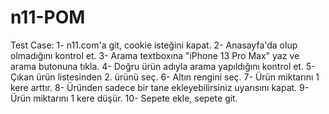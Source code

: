 # n11-POM

Test Case:
1- n11.com'a git, cookie isteğini kapat.
2- Anasayfa'da olup olmadığını kontrol et.
3- Arama textboxına "iPhone 13 Pro Max" yaz ve arama butonuna tıkla.
4- Doğru ürün adıyla arama yapıldığını kontrol et.
5- Çıkan ürün listesinden 2. ürünü seç.
6- Altın rengini seç.
7- Ürün miktarını 1 kere arttır.
8- Üründen sadece bir tane ekleyebilirsiniz uyarısını kapat.
9- Ürün miktarını 1 kere düşür.
10- Sepete ekle, sepete git.
